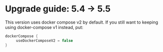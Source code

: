 # Upgrade guide: 5.4 -> 5.5

This version uses docker compose v2 by default. If you still want to keeping using docker-compose v1 instead, put:

```groovy
dockerCompose {
     useDockerComposeV2 = false
}
```
   